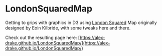 # LondonSquaredMap

Getting to grips with graphics in D3 using [London Squared](http://eoinkilbride.com/prototype/londonSquared.html) Map originally designed by Eoin Kilbride, with some tweaks here and there.

Check out the resulting page here: [https://alex-drake.github.io/LondonSquaredMap/](https://alex-drake.github.io/LondonSquaredMap/)

